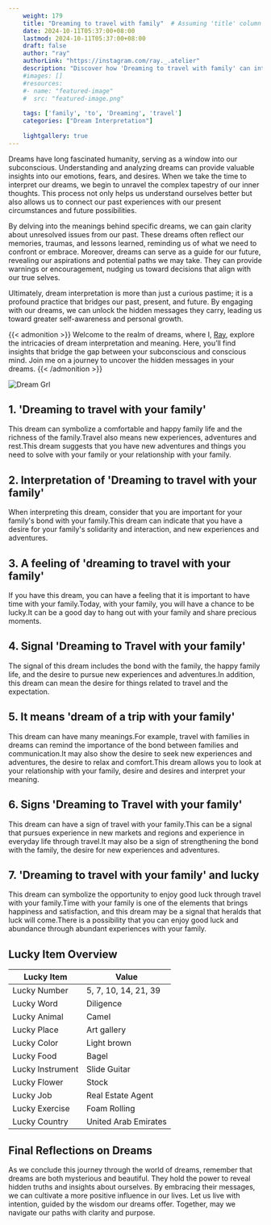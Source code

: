 ```yaml
---
    weight: 179
    title: "Dreaming to travel with family"  # Assuming 'title' column exists
    date: 2024-10-11T05:37:00+08:00
    lastmod: 2024-10-11T05:37:00+08:00
    draft: false
    author: "ray"
    authorLink: "https://instagram.com/ray._.atelier"
    description: "Discover how 'Dreaming to travel with family' can interpret your future and uncover its significant meanings in your life."
    #images: []
    #resources:
    #- name: "featured-image"
    #  src: "featured-image.png"
    
    tags: ['family', 'to', 'Dreaming', 'travel']
    categories: ["Dream Interpretation"]
    
    lightgallery: true
---
```

    
Dreams have long fascinated humanity, serving as a window into our subconscious. Understanding and analyzing dreams can provide valuable insights into our emotions, fears, and desires. When we take the time to interpret our dreams, we begin to unravel the complex tapestry of our inner thoughts. This process not only helps us understand ourselves better but also allows us to connect our past experiences with our present circumstances and future possibilities.

By delving into the meanings behind specific dreams, we can gain clarity about unresolved issues from our past. These dreams often reflect our memories, traumas, and lessons learned, reminding us of what we need to confront or embrace. Moreover, dreams can serve as a guide for our future, revealing our aspirations and potential paths we may take. They can provide warnings or encouragement, nudging us toward decisions that align with our true selves.

Ultimately, dream interpretation is more than just a curious pastime; it is a profound practice that bridges our past, present, and future. By engaging with our dreams, we can unlock the hidden messages they carry, leading us toward greater self-awareness and personal growth.

{{< admonition >}}
Welcome to the realm of dreams, where I, [Ray](https://instagram.com/ray._.atelier), explore the intricacies of dream interpretation and meaning. Here, you’ll find insights that bridge the gap between your subconscious and conscious mind. Join me on a journey to uncover the hidden messages in your dreams.
{{< /admonition >}}

![Dream Grl](https://cdn.pixabay.com/photo/2017/11/02/03/35/gothic-2910057_1280.jpg "Dream Grl")

## 1. 'Dreaming to travel with your family'
This dream can symbolize a comfortable and happy family life and the richness of the family.Travel also means new experiences, adventures and rest.This dream suggests that you have new adventures and things you need to solve with your family or your relationship with your family.

## 2. Interpretation of 'Dreaming to travel with your family'
When interpreting this dream, consider that you are important for your family's bond with your family.This dream can indicate that you have a desire for your family's solidarity and interaction, and new experiences and adventures.

## 3. A feeling of 'dreaming to travel with your family'
If you have this dream, you can have a feeling that it is important to have time with your family.Today, with your family, you will have a chance to be lucky.It can be a good day to hang out with your family and share precious moments.

## 4. Signal 'Dreaming to Travel with your family'
The signal of this dream includes the bond with the family, the happy family life, and the desire to pursue new experiences and adventures.In addition, this dream can mean the desire for things related to travel and the expectation.

## 5. It means 'dream of a trip with your family'
This dream can have many meanings.For example, travel with families in dreams can remind the importance of the bond between families and communication.It may also show the desire to seek new experiences and adventures, the desire to relax and comfort.This dream allows you to look at your relationship with your family, desire and desires and interpret your meaning.

## 6. Signs 'Dreaming to Travel with your family'
This dream can have a sign of travel with your family.This can be a signal that pursues experience in new markets and regions and experience in everyday life through travel.It may also be a sign of strengthening the bond with the family, the desire for new experiences and adventures.

## 7. 'Dreaming to travel with your family' and lucky
This dream can symbolize the opportunity to enjoy good luck through travel with your family.Time with your family is one of the elements that brings happiness and satisfaction, and this dream may be a signal that heralds that luck will come.There is a possibility that you can enjoy good luck and abundance through abundant experiences with your family.

## Lucky Item Overview
| Lucky Item          | Value              |
|---------------|--------------------|
| Lucky Number        | 5, 7, 10, 14, 21, 39  |
| Lucky Word          | Diligence |
| Lucky Animal        | Camel |
| Lucky Place         | Art gallery     |
| Lucky Color         | Light brown     |
| Lucky Food          | Bagel      |
| Lucky Instrument    | Slide Guitar |
| Lucky Flower        | Stock    |
| Lucky Job           | Real Estate Agent       |
| Lucky Exercise      | Foam Rolling  |
| Lucky Country       | United Arab Emirates    |


##  Final Reflections on Dreams

As we conclude this journey through the world of dreams, remember that dreams are both mysterious and beautiful. They hold the power to reveal hidden truths and insights about ourselves. By embracing their messages, we can cultivate a more positive influence in our lives. Let us live with intention, guided by the wisdom our dreams offer. Together, may we navigate our paths with clarity and purpose.
